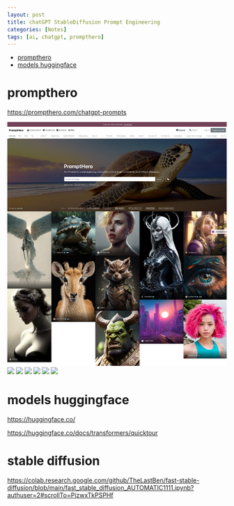 ```yaml
---
layout: post
title: chatGPT StableDiffusion Prompt Engineering 
categories: [Notes]
tags: [ai, chatgpt, prompthero]
--- 
```


- [prompthero](#prompthero)
- [models huggingface](#models-huggingface)


# prompthero

https://prompthero.com/chatgpt-prompts

![](pic/20230414114249_prompthero.png)
![](pic/20230414114357_promthero.png)
![](pic/20230414115301_prompthero_hot.png)
![](pic/20230414115653_promptheroNewest.png)
![](pic/20230414115836_prompthero_top.png)
![](pic/20230414120037_prompthero_logoIconDesign.png)
![](pic/20230414120316_promthero_3d-render.png)

# models huggingface 

https://huggingface.co/


https://huggingface.co/docs/transformers/quicktour



# stable diffusion 


https://colab.research.google.com/github/TheLastBen/fast-stable-diffusion/blob/main/fast_stable_diffusion_AUTOMATIC1111.ipynb?authuser=2#scrollTo=PjzwxTkPSPHf


